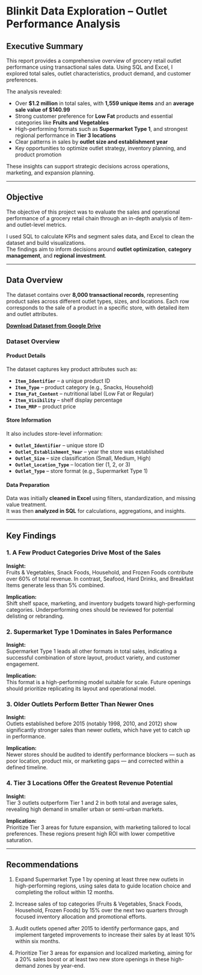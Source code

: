 # Blinkit Data Exploration – Outlet Performance Analysis

## Executive Summary

This report provides a comprehensive overview of grocery retail outlet performance using transactional sales data. Using SQL and Excel, I explored total sales, outlet characteristics, product demand, and customer preferences.

The analysis revealed:
- Over **$1.2 million** in total sales, with **1,559 unique items** and an **average sale value of $140.99**
- Strong customer preference for **Low Fat** products and essential categories like **Fruits and Vegetables**
- High-performing formats such as **Supermarket Type 1**, and strongest regional performance in **Tier 3 locations**
- Clear patterns in sales by **outlet size and establishment year**
- Key opportunities to optimize outlet strategy, inventory planning, and product promotion

These insights can support strategic decisions across operations, marketing, and expansion planning.

---

## Objective

The objective of this project was to evaluate the sales and operational performance of a grocery retail chain through an in-depth analysis of item- and outlet-level metrics.

I used SQL to calculate KPIs and segment sales data, and Excel to clean the dataset and build visualizations.  
The findings aim to inform decisions around **outlet optimization**, **category management**, and **regional investment**.

---

## Data Overview

The dataset contains over **8,000 transactional records**, representing product sales across different outlet types, sizes, and locations. Each row corresponds to the sale of a product in a specific store, with detailed item and outlet attributes.

[**Download Dataset from Google Drive**](https://drive.usercontent.google.com/download?id=1EdSbZUdL9852dLdq14HgYfToQqymtBl-&export=download)

### Dataset Overview


#### **Product Details**
The dataset captures key product attributes such as:

- **`Item_Identifier`** – a unique product ID  
- **`Item_Type`** – product category (e.g., Snacks, Household)  
- **`Item_Fat_Content`** – nutritional label (Low Fat or Regular)  
- **`Item_Visibility`** – shelf display percentage  
- **`Item_MRP`** – product price  


#### **Store Information**
It also includes store-level information:

- **`Outlet_Identifier`** – unique store ID  
- **`Outlet_Establishment_Year`** – year the store was established  
- **`Outlet_Size`** – size classification (Small, Medium, High)  
- **`Outlet_Location_Type`** – location tier (1, 2, or 3)  
- **`Outlet_Type`** – store format (e.g., Supermarket Type 1)  

#### **Data Preparation**
Data was initially **cleaned in Excel** using filters, standardization, and missing value treatment.  
It was then **analyzed in SQL** for calculations, aggregations, and insights.

---

## Key Findings

### 1. A Few Product Categories Drive Most of the Sales

**Insight:**  
Fruits & Vegetables, Snack Foods, Household, and Frozen Foods contribute over 60% of total revenue. In contrast, Seafood, Hard Drinks, and Breakfast Items generate less than 5% combined.

**Implication:**  
Shift shelf space, marketing, and inventory budgets toward high-performing categories. Underperforming ones should be reviewed for potential delisting or rebranding.

### 2. Supermarket Type 1 Dominates in Sales Performance

**Insight:**  
Supermarket Type 1 leads all other formats in total sales, indicating a successful combination of store layout, product variety, and customer engagement.

**Implication:**  
This format is a high-performing model suitable for scale. Future openings should prioritize replicating its layout and operational model.

### 3. Older Outlets Perform Better Than Newer Ones

**Insight:**  
Outlets established before 2015 (notably 1998, 2010, and 2012) show significantly stronger sales than newer outlets, which have yet to catch up in performance.

**Implication:**  
Newer stores should be audited to identify performance blockers — such as poor location, product mix, or marketing gaps — and corrected within a defined timeline.

### 4. Tier 3 Locations Offer the Greatest Revenue Potential

**Insight:**  
Tier 3 outlets outperform Tier 1 and 2 in both total and average sales, revealing high demand in smaller urban or semi-urban markets.

**Implication:**  
Prioritize Tier 3 areas for future expansion, with marketing tailored to local preferences. These regions present high ROI with lower competitive saturation.

---

## Recommendations

1. Expand Supermarket Type 1 by opening at least three new outlets in high-performing regions, using sales data to guide location choice and completing the rollout within 12 months.

2. Increase sales of top categories (Fruits & Vegetables, Snack Foods, Household, Frozen Foods) by 15% over the next two quarters through focused inventory allocation and promotional efforts.

3. Audit outlets opened after 2015 to identify performance gaps, and implement targeted improvements to increase their sales by at least 10% within six months.

4. Prioritize Tier 3 areas for expansion and localized marketing, aiming for a 20% sales boost or at least two new store openings in these high-demand zones by year-end.
